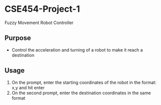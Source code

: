 # CSE454-Project-1
Fuzzy Movement Robot Controller

## Purpose
- Control the acceleration and turning of a robot to make it reach a destination

## Usage
1. On the prompt, enter the starting coordinates of the robot in the format: x,y and hit enter
2. On the second prompt, enter the destination coordinates in the same format


